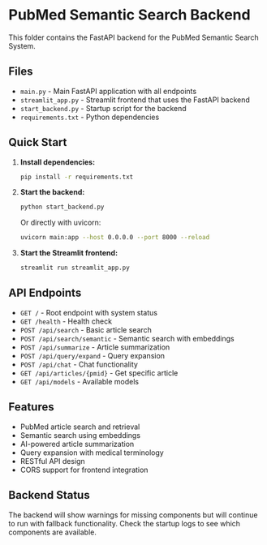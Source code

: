 # PubMed Semantic Search Backend

This folder contains the FastAPI backend for the PubMed Semantic Search System.

## Files

- `main.py` - Main FastAPI application with all endpoints
- `streamlit_app.py` - Streamlit frontend that uses the FastAPI backend
- `start_backend.py` - Startup script for the backend
- `requirements.txt` - Python dependencies

## Quick Start

1. **Install dependencies:**
   ```bash
   pip install -r requirements.txt
   ```

2. **Start the backend:**
   ```bash
   python start_backend.py
   ```
   
   Or directly with uvicorn:
   ```bash
   uvicorn main:app --host 0.0.0.0 --port 8000 --reload
   ```

3. **Start the Streamlit frontend:**
   ```bash
   streamlit run streamlit_app.py
   ```

## API Endpoints

- `GET /` - Root endpoint with system status
- `GET /health` - Health check
- `POST /api/search` - Basic article search
- `POST /api/search/semantic` - Semantic search with embeddings
- `POST /api/summarize` - Article summarization
- `POST /api/query/expand` - Query expansion
- `POST /api/chat` - Chat functionality
- `GET /api/articles/{pmid}` - Get specific article
- `GET /api/models` - Available models

## Features

- PubMed article search and retrieval
- Semantic search using embeddings
- AI-powered article summarization
- Query expansion with medical terminology
- RESTful API design
- CORS support for frontend integration

## Backend Status

The backend will show warnings for missing components but will continue to run with fallback functionality. Check the startup logs to see which components are available.



